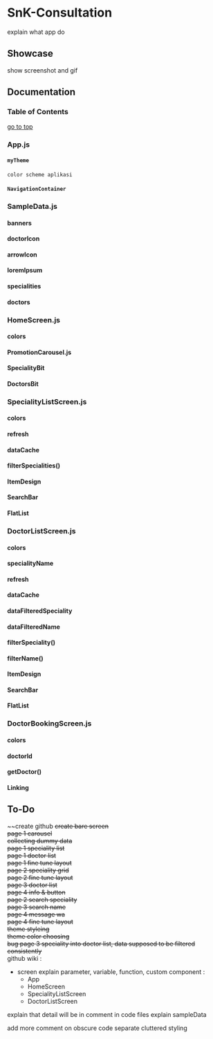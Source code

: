 # SnK-Consultation  
explain what app do  
  
## Showcase  
show screenshot and gif  
  
## Documentation
### Table of Contents
  [go to top](#snk-consultation)
  
### App.js
  #### `myTheme` 
    color scheme aplikasi
  #### `NavigationContainer`
### SampleData.js
  #### banners
  #### doctorIcon
  #### arrowIcon
  #### loremIpsum
  #### specialities
  #### doctors
### HomeScreen.js
  #### colors
  #### PromotionCarousel.js
  #### SpecialityBit
  #### DoctorsBit
### SpecialityListScreen.js
  #### colors
  #### refresh
  #### dataCache
  #### filterSpecialities()
  #### ItemDesign
  #### SearchBar
  #### FlatList
### DoctorListScreen.js
  #### colors
  #### specialityName
  #### refresh
  #### dataCache
  #### dataFilteredSpeciality
  #### dataFilteredName
  #### filterSpeciality()
  #### filterName()
  #### ItemDesign
  #### SearchBar
  #### FlatList
### DoctorBookingScreen.js
  #### colors
  #### doctorId
  #### getDoctor()
  #### Linking
 

## To-Do  
~~create github
~~create bare screen~~  
~~page 1 carousel~~  
~~collecting dummy data~~  
~~page 1 speciality list~~  
~~page 1 doctor list~~  
~~page 1 fine tune layout~~  
~~page 2 speciality grid~~  
~~page 2 fine tune layout~~  
~~page 3 doctor list~~  
~~page 4 info & button~~  
~~page 2 search speciality~~  
~~page 3 search name~~  
~~page 4 message wa~~  
~~page 4 fine tune layout~~  
~~theme styleing~~  
~~theme color choosing~~  
~~bug page 3 speciality into doctor list, data supposed to be filtered consistently~~  
github wiki :  
  - screen explain parameter, variable, function, custom component : 
    - App  
    - HomeScreen  
    - SpecialityListScreen  
    - DoctorListScreen  
  
explain that detail will be in comment in code files
explain sampleData

add more comment on obscure code
separate cluttered styling  
